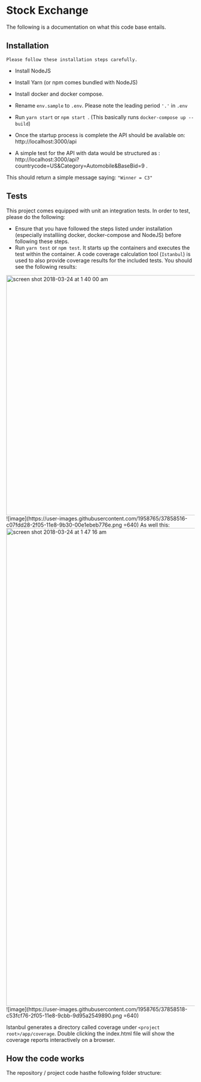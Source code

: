 # Stock Exchange

The following is a documentation on what this code base entails.

## Installation

    Please follow these installation steps carefully. 
 - Install NodeJS
 - Install Yarn (or npm comes bundled with NodeJS)
 - Install docker and docker compose.
 - Rename `env.sample` to `.env`. Please note the leading period `'.'` in `.env`
 - Run `yarn start` or `npm start `. (This basically runs `docker-compose up --build`)
 - Once the startup process is complete the API should be available on: http://localhost:3000/api

- A simple test for the API with data would be structured as :
    http://localhost:3000/api?countrycode=US&Category=Automobile&BaseBid=9 .

This should return a simple message saying: `"Winner = C3"`


## Tests

This project comes equipped with unit an integration tests.
In order to test, please do the following:

- Ensure that you have followed the steps listed under installation (especially installiing docker, docker-compose and NodeJS) before following these steps.
- Run `yarn test` or `npm test`. It starts up the containers and executes the test within the container. A code coverage calculation tool (`Istanbul`) is used to also provide coverage results for the included tests.
 You should see the following results:

 <img width="642" alt="screen shot 2018-03-24 at 1 40 00 am" src="https://user-images.githubusercontent.com/1958765/37858516-c07fdd28-2f05-11e8-9b30-00e1ebeb776e.png">
![image](https://user-images.githubusercontent.com/1958765/37858516-c07fdd28-2f05-11e8-9b30-00e1ebeb776e.png =640)
As well this:

<img width="1278" alt="screen shot 2018-03-24 at 1 47 16 am" src="https://user-images.githubusercontent.com/1958765/37858518-c53fcf76-2f05-11e8-9cbb-9d95a2549890.png"> 
![image](https://user-images.githubusercontent.com/1958765/37858518-c53fcf76-2f05-11e8-9cbb-9d95a2549890.png =640)

Istanbul generates a directory called coverage under `<project root>/app/coverage`.
Double clicking the index.html file will show the coverage reports interactively on a browser.

## How the code works
The repository / project code hasthe following folder structure:

